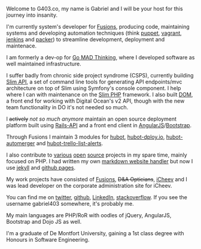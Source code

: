 Welcome to G403.co, my name is Gabriel and I will be your host for this journey into insanity.

I'm currently system's developer for [Fusions](https://fusionspim.com), producing code, maintaining systems and developing automation techniques (think [puppet](https://puppetlabs.com/), [vagrant](http://www.vagrantup.com/), [jenkins](http://jenkins-ci.org/) and [packer](http://www.packer.io/)) to streamline development, deployment and maintenace.

I am formerly a dev-op for [Go MAD Thinking](http://www.gomadthinking.com/), where I developed software as well maintained infrastructure.

I suffer badly from chronic side project syndrome (CSPS), currently building [Slim API](https://github.com/slimphp-api), a set of command line tools for generating API endpoints/mvc architecture on top of Slim using Symfony's console component. I help where I can with maintenance on the [Slim PHP](https://github.com/slimphp) framework. I also built [DOM](https://github.com/gabriel403/do-manager), a front end for working with Digital Ocean's v2 API, though with the new team functionality in DO it's not needed so much.

I <s>actively</s> <i>not so much anymore</i> maintain an open source deployment platform built using [Rails-API](https://github.com/rails-api/rails-api) and a front end client in [AngularJS](https://angularjs.org/)/[Bootstrap](http://getbootstrap.com/).

Through Fusions I maintain 3 modules for [hubot](), [hubot-dploy.io](https://github.com/fusionspim/hubot-dploy.io), [hubot-automerger](https://github.com/fusionspim/hubot-automerger) and [hubot-trello-list-alerts](https://github.com/fusionspim/hubot-trello-list-alerts).

I also contribute to [various](https://github.com/zendframework/zf2) [open](https://github.com/Block8/PHPCI) [source](https://github.com/bjyoungblood/BjyAuthorize) projects in my spare time, mainly focused on PHP. I had written my own [markdown website handler](https://github.com/gabriel403/autonomicpilot.co.uk) but now I use [jekyll](http://jekyllrb.com/) and [github pages](https://pages.github.com/).

My work projects have consisted of [Fusions](https://fusionspim.com), <s>D&A Opticians</s>, [iCheev](http://www.icheev.com) and I was lead developer on the corporate administration site for iCheev.

You can find me on [twitter](https://twitter.com/gabriel403), [github](https://github.com/gabriel403), [LinkedIn](http://uk.linkedin.com/in/gabriel403), [stackoverflow](http://stackoverflow.com/users/499332/gabriel-baker). If you see the username gabriel403 somewhere, it's probably me.

My main languages are PHP/RoR with oodles of jQuery, AngularJS, Bootstrap and Dojo JS as well.

I'm a graduate of De Montfort University, gaining a 1st class degree with Honours in Software Engineering.

<!-- It seems fairly standard that at this point I should show you what I look like, so here is my foot: -->

<!-- [![my foot](/css/me_small.jpg)](/css/me.jpg) -->
